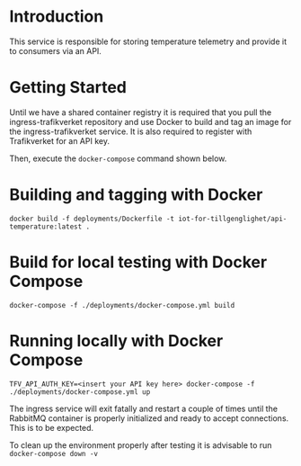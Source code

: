 # Introduction 

This service is responsible for storing temperature telemetry and provide it to consumers via an API.

# Getting Started

Until we have a shared container registry it is required that you pull the ingress-trafikverket repository and use Docker to build and tag an image for the ingress-trafikverket service. It is also required to register with Trafikverket for an API key.

Then, execute the `docker-compose` command shown below.

# Building and tagging with Docker

`docker build -f deployments/Dockerfile -t iot-for-tillgenglighet/api-temperature:latest .`

# Build for local testing with Docker Compose

`docker-compose -f ./deployments/docker-compose.yml build`

# Running locally with Docker Compose

`TFV_API_AUTH_KEY=<insert your API key here> docker-compose -f ./deployments/docker-compose.yml up`

The ingress service will exit fatally and restart a couple of times until the RabbitMQ container is properly initialized and ready to accept connections. This is to be expected.

To clean up the environment properly after testing it is advisable to run `docker-compose down -v`
